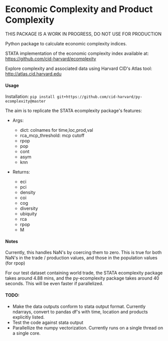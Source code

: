 # Economic Complexity and Product Complexity

THIS PACKAGE IS A WORK IN PROGRESS, DO NOT USE FOR PRODUCTION

Python package to calculate economic complexity indices.

STATA implementation of the economic complexity index available at: https://github.com/cid-harvard/ecomplexity

Explore complexity and associated data using Harvard CID's Atlas tool: http://atlas.cid.harvard.edu

#### Usage

Installation: `pip install git+https://github.com/cid-harvard/py-ecomplexity@master`

The aim is to replicate the STATA ecomplexity package's features:
- Args:
    + dict: colnames for time,loc,prod,val
    + rca_mcp_threshold: mcp cutoff
    + rpop
    + pop
    + cont
    + asym
    + knn

- Returns:
    + eci
    + pci
    + density
    + coi
    + cog
    + diversity
    + ubiquity
    + rca
    + rpop
    + M


#### Notes

Currently, this handles NaN's by coercing them to zero. This is true for both NaN's in the trade / production values, and those in the population values (for rpop)

For our test dataset containing world trade, the STATA ecomplexity package takes around 4.88 mins, and the py-ecomplexity package takes around 40 seconds. This will be even faster if parallelized.

#### TODO:

- Make the data outputs conform to stata output format. Currently ndarrays, convert to pandas df's with time, location and products explicitly listed.
- Test the code against stata output
- Parallellize the numpy vectorization. Currently runs on a single thread on a single core.
